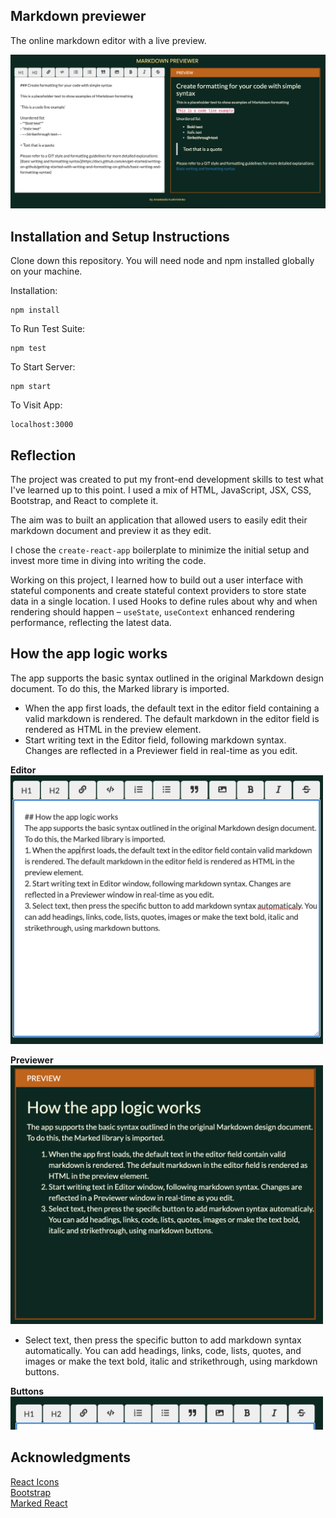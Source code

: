 ## Markdown previewer

The online markdown editor with a live preview.

![Main](./Readme-images/main.png)

## Installation and Setup Instructions
Clone down this repository. You will need node and npm installed globally on your machine.

Installation:  
```
npm install
```

To Run Test Suite:  
```
npm test
```

To Start Server:  
```
npm start
```

To Visit App:  
```
localhost:3000
```

## Reflection
The project was created to put my front-end development skills to test what I've learned up to this point. I used a mix of HTML, JavaScript, JSX, CSS, Bootstrap, and React to complete it. 

The aim was to built an application that allowed users to easily edit their markdown document and preview it as they edit.

I chose the `create-react-app` boilerplate to minimize the initial setup and invest more time in diving into writing the code. 

Working on this project, I learned how to build out a user interface with stateful components and create stateful context providers to store state data in a single location. I used Hooks to define rules about why and when rendering should happen – `useState`, `useContext` enhanced rendering performance, reflecting the latest data.

## How the app logic works
The app supports the basic syntax outlined in the original Markdown design document. To do this, the Marked library is imported. 
- When the app first loads, the default text in the editor field containing a valid markdown is rendered. The default markdown in the editor field is rendered as HTML in the preview element.
- Start writing text in the Editor field, following markdown syntax. Changes are reflected in a Previewer field in real-time as you edit.

**Editor**  
<img src="./Readme-images/editor.png" width="500">

**Previewer**  
<img src="./Readme-images/previewer.png" width="500">

- Select text, then press the specific button to add markdown syntax automatically. You can add headings, links, code, lists, quotes, and images or make the text bold, italic and strikethrough, using markdown buttons.

**Buttons**  
<img src="./Readme-images/buttons.png" width="500">

## Acknowledgments

[React Icons](https://react-icons.github.io/react-icons/ )  
[Bootstrap](https://getbootstrap.com/docs/4.0/getting-started/webpack/ )  
[Marked React](https://www.npmjs.com/package/marked-react )